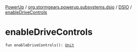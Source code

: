 [PowerUp](../../index.md) / [org.stormgears.powerup.subsystems.dsio](../index.md) / [DSIO](index.md) / [enableDriveControls](./enable-drive-controls.md)

# enableDriveControls

`fun enableDriveControls(): `[`Unit`](https://kotlinlang.org/api/latest/jvm/stdlib/kotlin/-unit/index.html)